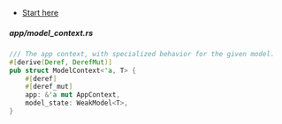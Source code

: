
* [Start here](https://github.com/zed-industries/zed/blob/main/crates/gpui/docs/contexts.md)


##### app/model_context.rs
```rust
/// The app context, with specialized behavior for the given model.
#[derive(Deref, DerefMut)]
pub struct ModelContext<'a, T> {
    #[deref]
    #[deref_mut]
    app: &'a mut AppContext,
    model_state: WeakModel<T>,
}
```
